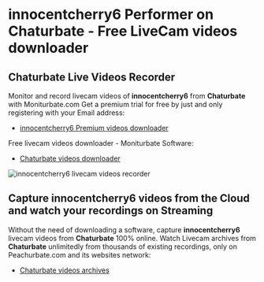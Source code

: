 # innocentcherry6 Performer on Chaturbate - Free LiveCam videos downloader

## Chaturbate Live Videos Recorder

Monitor and record livecam videos of **innocentcherry6** from **Chaturbate** with Moniturbate.com
Get a premium trial for free by just and only registering with your Email address:
* [innocentcherry6 Premium videos downloader](https://moniturbate.com/request-demo-licence-key.html)

Free livecam videos downloader - Moniturbate Software:
* [Chaturbate videos downloader](https://moniturbate.com/moniturbate-download-software.html)

![innocentcherry6 livecam videos recorder](https://peachurnet.com/templates/moniturbate-software.png)


## Capture innocentcherry6 videos from the Cloud and watch your recordings on Streaming

Without the need of downloading a software, capture **innocentcherry6** livecam videos from **Chaturbate** 100% online.
Watch Livecam archives from **Chaturbate** unlimitedly from thousands of existing recordings, only on Peachurbate.com and its websites network:
* [Chaturbate videos archives](https://peachurnet.com/)